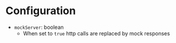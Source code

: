 # Configuration

- `mockServer`: boolean
  - When set to `true` http calls are replaced by mock responses
